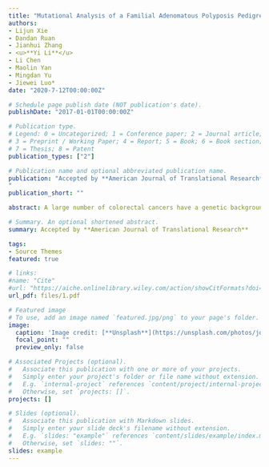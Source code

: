```yaml
---
title: "Mutational Analysis of a Familial Adenomatous Polyposis Pedigree with Bile Duct Polyp Phenotype"
authors:
- Lijun Xie
- Dandan Ruan
- Jianhui Zhang
- <u>**Yi Li**</u> 
- Li Chen
- Maolin Yan
- Mingdan Yu
- Jiewei Luo*
date: "2020-7-12T00:00:00Z"

# Schedule page publish date (NOT publication's date).
publishDate: "2017-01-01T00:00:00Z"

# Publication type.
# Legend: 0 = Uncategorized; 1 = Conference paper; 2 = Journal article;
# 3 = Preprint / Working Paper; 4 = Report; 5 = Book; 6 = Book section;
# 7 = Thesis; 8 = Patent
publication_types: ["2"]

# Publication name and optional abbreviated publication name.
publication: "Accepted by **American Journal of Translational Research**
"
publication_short: ""

abstract: A large number of colorectal cancers have a genetic background in China. However, due to insufficient awareness, the diagnostic rate remains low and merely 5–6% of patients are diagnosed with hereditary colorectal cancer. Familial adenomatous polyposis (FAP) is an autosomal dominant genetic disease caused by mutations in the adenomatous polyposis coli (APC) gene. Different mutation sites in APC are associated with the severity of FAP, risks of carcinogenesis, and extraintestinal manifestations. We used next-generation sequencing (NGS) and capture techniques to screen suspected mutation points in the proband in this pedigree. Using modified Sanger sequencing, we identified members of the family who were carriers of this variant, and whether this segregated well with disease occurrence. FAP family members had multiple adenomatous polyps in their gastrointestinal tracts, some of which developed into cancer with age. Two subjects presented a rare common bile duct polyp phenotype. No extraintestinal manifestations were observed. A heterozygous frameshift mutation in APC exon 16 (NM_000038.6) was observed in the proband and in other patients: c.3260_3261del(p.Leu1087GlnQfs*31) (rs587782305); the variant call format was CCT/C. Due to the deletion of two bases, a stop codon appeared after 31 amino acids, and the protein was truncated prematurely, which affected the conformation of the protein. Pedigree genetic linkage analysis showed that the clinical phenotype co-segregated with the APC mutation p.L1087fs. This mutation may be the pathogenic in this FAP family and responsible for this rare common bile duct polyp.

# Summary. An optional shortened abstract.
summary: Accepted by **American Journal of Translational Research**

tags:
- Source Themes
featured: true

# links:
#name: "Cite"
#url: "https://aiche.onlinelibrary.wiley.com/action/showCitFormats?doi=10.1002%2Fbtm2.10130"
url_pdf: files/1.pdf

# Featured image
# To use, add an image named `featured.jpg/png` to your page's folder. 
image:
  caption: 'Image credit: [**Unsplash**](https://unsplash.com/photos/jdD8gXaTZsc)'
  focal_point: ""
  preview_only: false

# Associated Projects (optional).
#   Associate this publication with one or more of your projects.
#   Simply enter your project's folder or file name without extension.
#   E.g. `internal-project` references `content/project/internal-project/index.md`.
#   Otherwise, set `projects: []`.
projects: []

# Slides (optional).
#   Associate this publication with Markdown slides.
#   Simply enter your slide deck's filename without extension.
#   E.g. `slides: "example"` references `content/slides/example/index.md`.
#   Otherwise, set `slides: ""`.
slides: example
---
```

